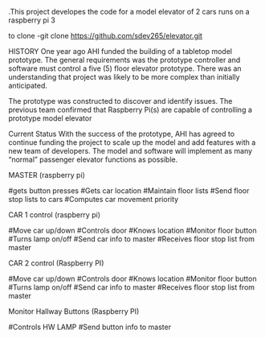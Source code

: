 .This project developes the code for a model elevator of 2 cars runs on a raspberry pi 3

to clone 
-git clone https://github.com/sdev265/elevator.git

HISTORY
One year ago AHI funded the building of a tabletop model prototype. 
The general requirements was the prototype controller and software must control a five (5) floor elevator prototype. 
There was an understanding that project was likely to be more complex than initially anticipated.

The prototype was constructed to discover and identify issues. 
The previous team confirmed that Raspberry Pi(s) are capable of controlling a prototype model elevator

Current Status
With the success of the prototype, AHI has agreed to continue funding the project to scale up the model and add features with a new team of developers. 
The model and software will implement as many “normal” passenger elevator functions as possible. 

MASTER (raspberry pi)

#gets button presses
#Gets car location
#Maintain floor lists
#Send floor stop lists to cars
#Computes car movement priority 


CAR 1 control (raspberry pi)

#Move car up/down
#Controls door
#Knows location
#Monitor floor button
#Turns lamp on/off
#Send car info to master
#Receives floor stop list from master

CAR 2 control (Raspberry PI)

#Move car up/down
#Controls door
#Knows location
#Monitor floor button
#Turns lamp on/off
#Send car info to master
#Receives floor stop list from master


Monitor Hallway Buttons (Raspberry PI)

#Controls HW LAMP
#Send button info to master